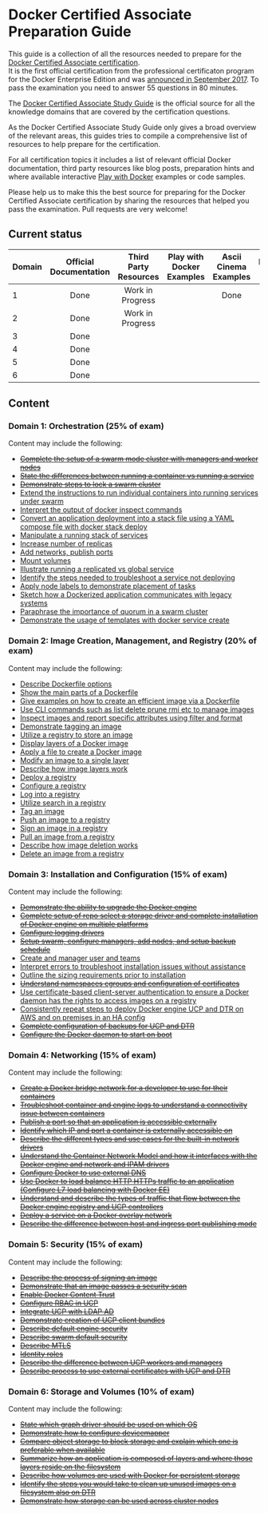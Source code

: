 # Docker Certified Associate Preparation Guide
This guide is a collection of all the resources needed to prepare for the [Docker Certified Associate certification](https://success.docker.com/Certification).  
It is the first official certification from the professional certificaton program for the Docker Enterprise Edition and was [announced in September 2017](https://blog.docker.com/tag/docker-certified-associate/).
To pass the examination you need to answer 55 questions in 80 minutes.

The [Docker Certified Associate Study Guide](https://prismic-io.s3.amazonaws.com/docker%2F8fb020bf-fe21-409c-ba02-7e0fd18276d5_dca+study+guide+v1.0.pdf) is the official source for all
the knowledge domains that are covered by the certification questions.

As the Docker Certified Associate Study Guide only gives a broad overview of the relevant areas, this guides tries to compile a comprehensive list of resources to help
prepare for the certification.

For all certification topics it includes a list of relevant official Docker documentation, third party resources like blog posts, preparation hints and where
available interactive [Play with Docker](http://training.play-with-docker.com/alacart/) examples or code samples.

Please help us to make this the best source for preparing for the Docker Certified Associate certification by sharing the resources that helped you pass the examination.
Pull requests are very welcome!


## Current status
|Domain|Official Documentation|Third Party Resources|Play with Docker Examples|Ascii Cinema Examples|Preparation Hints|
|------|:--------------------:|:-------------------:|:-----------------------:|:-------------------:|:---------------:|
|1     |Done                  |Work in Progress     |                         |Done                 |                 |
|2     |Done                  |Work in Progress     |                         |                     |                 |
|3     |Done                  |                     |                         |                     |                 |
|4     |Done                  |                     |                         |                     |                 |
|5     |Done                  |                     |                         |                     |                 |
|6     |Done                  |                     |                         |                     |                 |

## Content
### Domain 1: Orchestration (25% of exam)
Content may include the following:
- [~~Complete the setup of a swarm mode cluster with managers and worker nodes~~](Domain_1_Orchestration/Complete_the_setup_of_a_swarm_mode_cluster_with_managers_and_worker_nodes.md)
- [~~State the differences between running a container vs running a service~~](Domain_1_Orchestration/State_the_differences_between_running_a_container_vs_running_a_service.md)
- [~~Demonstrate steps to lock a swarm cluster~~](Domain_1_Orchestration/Demonstrate_steps_to_lock_a_swarm_cluster.md)
- [Extend the instructions to run individual containers into running services under swarm](Domain_1_Orchestration/Extend_the_instructions_to_run_individual_containers_into_running_services_under_swarm.md)
- [Interpret the output of docker inspect commands](Domain_1_Orchestration/Interpret_the_output_of_docker_inspect_commands.md)
- [Convert an application deployment into a stack file using a YAML compose file with docker stack deploy](Domain_1_Orchestration/Convert_an_application_deployment_into_a_stack_file_using_a_YAML_compose_file_with_docker_stack_deploy.md)
- [Manipulate a running stack of services](Domain_1_Orchestration/Manipulate_a_running_stack_of_services.md)
- [Increase number of replicas](Domain_1_Orchestration/Increase_number_of_replicas.md)
- [Add networks, publish ports](Domain_1_Orchestration/Add_networks_publish_ports.md)
- [Mount volumes](Domain_1_Orchestration/Mount_volumes.md)
- [Illustrate running a replicated vs global service](Domain_1_Orchestration/Illustrate_running_a_replicated_vs_global_service.md)
- [Identify the steps needed to troubleshoot a service not deploying](Domain_1_Orchestration/Identify_the_steps_needed_to_troubleshoot_a_service_not_deploying.md)
- [Apply node labels to demonstrate placement of tasks](Domain_1_Orchestration/Apply_node_labels_to_demonstrate_placement_of_tasks.md)
- [Sketch how a Dockerized application communicates with legacy systems](Domain_1_Orchestration/Sketch_how_a_Dockerized_application_communicates_with_legacy_systems.md)
- [Paraphrase the importance of quorum in a swarm cluster](Domain_1_Orchestration/Paraphrase_the_importance_of_quorum_in_a_swarm_cluster.md)
- [Demonstrate the usage of templates with docker service create](Domain_1_Orchestration/Demonstrate_the_usage_of_templates_with_docker_service_create.md)

### Domain 2: Image Creation, Management, and Registry (20% of exam)
Content may include the following:
- [Describe Dockerfile options](Domain_2_Image_Creation_Management_and_Registry/Describe_Dockerfile_options.md)
- [Show the main parts of a Dockerfile](Domain_2_Image_Creation_Management_and_Registry/Show_the_main_parts_of_a_Dockerfile.md)
- [Give examples on how to create an efficient image via a Dockerfile](Domain_2_Image_Creation_Management_and_Registry/Give_examples_on_how_to_create_an_efficient_image_via_a_Dockerfile.md)
- [Use CLI commands such as list delete prune rmi etc to manage images](Domain_2_Image_Creation_Management_and_Registry/Use_CLI_commands_such_as_list_delete_prune_rmi_etc_to_manage_images.md)
- [Inspect images and report specific attributes using filter and format](Domain_2_Image_Creation_Management_and_Registry/Inspect_images_and_report_specific_attributes_using_filter_and_format.md)
- [Demonstrate tagging an image](Domain_2_Image_Creation_Management_and_Registry/Demonstrate_tagging_an_image.md)
- [Utilize a registry to store an image](Domain_2_Image_Creation_Management_and_Registry/Utilize_a_registry_to_store_an_image.md)
- [Display layers of a Docker image](Domain_2_Image_Creation_Management_and_Registry/Display_layers_of_a_Docker_image.md)
- [Apply a file to create a Docker image](Domain_2_Image_Creation_Management_and_Registry/Apply_a_file_to_create_a_Docker_image.md)
- [Modify an image to a single layer](Domain_2_Image_Creation_Management_and_Registry/Modify_an_image_to_a_single_layer.md)
- [Describe how image layers work](Domain_2_Image_Creation_Management_and_Registry/Describe_how_image_layers_work.md)
- [Deploy a registry](Domain_2_Image_Creation_Management_and_Registry/Deploy_a_registry.md)
- [Configure a registry](Domain_2_Image_Creation_Management_and_Registry/Configure_a_registry.md)
- [Log into a registry](Domain_2_Image_Creation_Management_and_Registry/Log_into_a_registry.md)
- [Utilize search in a registry](Domain_2_Image_Creation_Management_and_Registry/Utilize_search_in_a_registry.md)
- [Tag an image](Domain_2_Image_Creation_Management_and_Registry/Tag_an_image.md)
- [Push an image to a registry](Domain_2_Image_Creation_Management_and_Registry/Push_an_image_to_a_registry.md)
- [Sign an image in a registry](Domain_2_Image_Creation_Management_and_Registry/Sign_an_image_in_a_registry.md)
- [Pull an image from a registry](Domain_2_Image_Creation_Management_and_Registry/Pull_an_image_from_a_registry.md)
- [Describe how image deletion works](Domain_2_Image_Creation_Management_and_Registry/Describe_how_image_deletion_works.md)
- [Delete an image from a registry](Domain_2_Image_Creation_Management_and_Registry/Delete_an_image_from_a_registry.md)

### Domain 3: Installation and Configuration (15% of exam)
Content may include the following:
- [~~Demonstrate the ability to upgrade the Docker engine~~](Domain_3_Installation_and_Configuration/Demonstrate_the_ability_to_upgrade_the_Docker_engine.md)
- [~~Complete setup of repo select a storage driver and complete installation of Docker engine on multiple platforms~~](Domain_3_Installation_and_Configuration/Complete_setup_of_repo_select_a_storage_driver_and_complete_installation_of_Docker_engine_on_multiple_platforms.md)
- [~~Configure logging drivers~~](Domain_3_Installation_and_Configuration/Configure_logging_drivers.md)
- [~~Setup swarm, configure managers, add nodes, and setup backup schedule~~](Domain_3_Installation_and_Configuration/Setup_swarm_configure_managers_add_nodes_and_setup_backup_schedule.md)
- [Create and manager user and teams](Domain_3_Installation_and_Configuration/Create_and_manager_user_and_teams.md)
- [Interpret errors to troubleshoot installation issues without assistance](Domain_3_Installation_and_Configuration/Interpret_errors_to_troubleshoot_installation_issues_without_assistance.md)
- [Outline the sizing requirements prior to installation](Domain_3_Installation_and_Configuration/Outline_the_sizing_requirements_prior_to_installation.md)
- [~~Understand namespaces cgroups and configuration of certificates~~](Domain_3_Installation_and_Configuration/Understand_namespaces_cgroups_and_configuration_of_certificates.md)
- [Use certificate-based client-server authentication to ensure a Docker daemon has the rights to access images on a registry](Domain_3_Installation_and_Configuration/Use_certificate-based_client-server_authentication_to_ensure_a_Docker_daemon_has_the_rights_to_access_images_on_a_registry.md)
- [Consistently repeat steps to deploy Docker engine UCP and DTR on AWS and on premises in an HA config](Domain_3_Installation_and_Configuration/Consistently_repeat_steps_to_deploy_Docker_engine_UCP_and_DTR_on_AWS_and_on_premises_in_an_HA_config.md)
- [~~Complete configuration of backups for UCP and DTR~~](Domain_3_Installation_and_Configuration/Complete_configuration_of_backups_for_UCP_and_DTR.md)
- [~~Configure the Docker daemon to start on boot~~](Domain_3_Installation_and_Configuration/Configure_the_Docker_daemon_to_start_on_boot.md)

### Domain 4: Networking (15% of exam)
Content may include the following:
- [~~Create a Docker bridge network for a developer to use for their containers~~](Domain_4_Networking/Create_a_Docker_bridge_network_for_a_developer_to_use_for_their_containers.md)
- [~~Troubleshoot container and engine logs to understand a connectivity issue between containers~~](Domain_4_Networking/Troubleshoot_container_and_engine_logs_to_understand_a_connectivity_issue_between_containers.md)
- [~~Publish a port so that an application is accessible externally~~](Domain_4_Networking/Publish_a_port_so_that_an_application_is_accessible_externally.md)
- [~~Identify which IP and port a container is externally accessible on~~](Domain_4_Networking/Identify_which_IP_and_port_a_container_is_externally_accessible_on.md)
- [~~Describe the different types and use cases for the built-in network drivers~~](Domain_4_Networking/Describe_the_different_types_and_use_cases_for_the_built-in_network_drivers.md)
- [~~Understand the Container Network Model and how it interfaces with the Docker engine and network and IPAM drivers~~](Domain_4_Networking/Understand_the_Container_Network_Model_and_how_it_interfaces_with_the_Docker_engine_and_network_and_IPAM_drivers.md)
- [~~Configure Docker to use external DNS~~](Domain_4_Networking/Configure_Docker_to_use_external_DNS.md)
- [~~Use Docker to load balance HTTP HTTPs traffic to an application (Configure L7 load balancing with Docker EE)~~](Domain_4_Networking/Use_Docker_to_load_balance_HTTP_HTTPs_traffic_to_an_application.md)
- [~~Understand and describe the types of traffic that flow between the Docker engine registry and UCP controllers~~](Domain_4_Networking/Understand_and_describe_the_types_of_traffic_that_flow_between_the_Docker_engine_registry_and_UCP_controllers.md)
- [~~Deploy a service on a Docker overlay network~~](Domain_4_Networking/Deploy_a_service_on_a_Docker_overlay_network.md)
- [~~Describe the difference between host and ingress port publishing mode~~](Domain_4_Networking/Describe_the_difference_between_host_and_ingress_port_publishing_mode.md)

### Domain 5: Security (15% of exam)
Content may include the following:
- [~~Describe the process of signing an image~~](Domain_5_Security/Describe_the_process_of_signing_an_image.md)
- [~~Demonstrate that an image passes a security scan~~](Domain_5_Security/Demonstrate_that_an_image_passes_a_security_scan.md)
- [~~Enable Docker Content Trust~~](Domain_5_Security/Enable_Docker_Content_Trust.md)
- [~~Configure RBAC in UCP~~](Domain_5_Security/Configure_RBAC_in_UCP.md)
- [~~Integrate UCP with LDAP AD~~](Domain_5_Security/Integrate_UCP_with_LDAP_AD.md)
- [~~Demonstrate creation of UCP client bundles~~](Domain_5_Security/Demonstrate_creation_of_UCP_client_bundles.md)
- [~~Describe default engine security~~](Domain_5_Security/Describe_default_engine_security.md)
- [~~Describe swarm default security~~](Domain_5_Security/Describe_swarm_default_security.md)
- [~~Describe MTLS~~](Domain_5_Security/Describe_MTLS.md)
- [~~Identity roles~~](Domain_5_Security/Identity_roles.md)
- [~~Describe the difference between UCP workers and managers~~](Domain_5_Security/Describe_the_difference_between_UCP_workers_and_managers.md)
- [~~Describe process to use external certificates with UCP and DTR~~](Domain_5_Security/Describe_process_to_use_external_certificates_with_UCP_and_DTR.md)

### Domain 6: Storage and Volumes (10% of exam)
Content may include the following:
- [~~State which graph driver should be used on which OS~~](Domain_6_Storage_and_Volumes/State_which_graph_driver_should_be_used_on_which_OS.md)
- [~~Demonstrate how to configure devicemapper~~](Domain_6_Storage_and_Volumes/Demonstrate_how_to_configure_devicemapper.md)
- [~~Compare object storage to block storage and explain which one is preferable when available~~](Domain_6_Storage_and_Volumes/Compare_object_storage_to_block_storage_and_explain_which_one_is_preferable_when_available.md)
- [~~Summarize how an application is composed of layers and where those layers reside on the filesystem~~](Domain_6_Storage_and_Volumes/Summarize_how_an_application_is_composed_of_layers_and_where_those_layers_reside_on_the_filesystem.md)
- [~~Describe how volumes are used with Docker for persistent storage~~](Domain_6_Storage_and_Volumes/Describe_how_volumes_are_used_with_Docker_for_persistent_storage.md)
- [~~Identify the steps you would take to clean up unused images on a filesystem also on DTR~~](Domain_6_Storage_and_Volumes/Identify_the_steps_you_would_take_to_clean_up_unused_images_on_a_filesystem_also_on_DTR.md)
- [~~Demonstrate how storage can be used across cluster nodes~~](Domain_6_Storage_and_Volumes/Demonstrate_how_storage_can_be_used_across_cluster_nodes.md)
